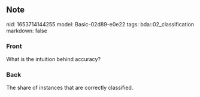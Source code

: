 ## Note
nid: 1653714144255
model: Basic-02d89-e0e22
tags: bda::02_classification
markdown: false

### Front
What is the intuition behind accuracy?

### Back
The share of instances that are correctly classified.
